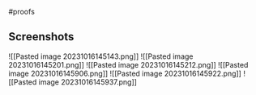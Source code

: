 #proofs  

## Screenshots
![[Pasted image 20231016145143.png]]
![[Pasted image 20231016145201.png]]
![[Pasted image 20231016145212.png]]
![[Pasted image 20231016145906.png]]
![[Pasted image 20231016145922.png]]
![[Pasted image 20231016145937.png]]

